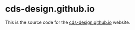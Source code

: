# cds-design.github.io

This is the source code for the [cds-design.github.io](https://cds-design.github.io) website.